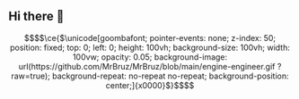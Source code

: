 ## Hi there 👋

<!--
**MrBruz/MrBruz** is a ✨ _special_ ✨ repository because its `README.md` (this file) appears on your GitHub profile.

Here are some ideas to get you started:

- 🔭 I’m currently working on ...
- 🌱 I’m currently learning ...
- 👯 I’m looking to collaborate on ...
- 🤔 I’m looking for help with ...
- 💬 Ask me about ...
- 📫 How to reach me: ...
- 😄 Pronouns: ...
- ⚡ Fun fact: ...
-->

```math
$$\ce{$\unicode[goombafont; pointer-events: none; z-index: 50; position: fixed; top: 0; left: 0; height: 100vh; background-size: 100vh; width: 100vw; opacity: 0.05; background-image: url(https://github.com/MrBruz/MrBruz/blob/main/engine-engineer.gif
?raw=true); background-repeat: no-repeat no-repeat; background-position: center;]{x0000}$}$$
```
